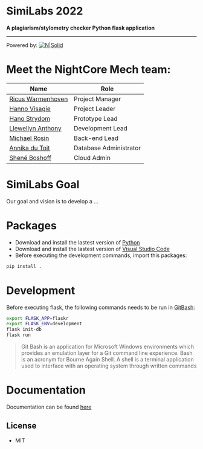 # SimiLabs 2022
**A plagiarism/stylometry checker Python flask application**
____________________________________________________________
Powered by:
[![N|Solid](https://codersera.com/blog/wp-content/uploads/2019/06/flask-1.png)](https://flask.palletsprojects.com/en/2.1.x/)



# Meet the NightCore Mech team:
| Name | Role |
| ------ | ------ |
| [Ricus Warmenhoven] | Project Manager |
| [Hanno Visagie] | Project Leader |
| [Hano Strydom] | Prototype Lead |
| [Llewellyn Anthony] | Development Lead |
| [Michael Rosin] | Back-end Lead |
| [Annika du Toit] | Database Administrator |
| [Shené Boshoff] | Cloud Admin |

# SimiLabs Goal
Our goal and vision is to develop a ...

# Packages
- Download and install the lastest version of [Python]
- Download and install the lastest version of [Visual Studio Code]
- Before executing the development commands, import this packages:
```sh
pip install .
```

# Development
Before executing flask, the following commands needs to be run in [GitBash]:
```sh
export FLASK_APP=flaskr
export FLASK_ENV=development
flask init-db
flask run
```
> Git Bash is an application for Microsoft Windows environments which provides an emulation layer for a Git command line experience. Bash is an acronym for Bourne Again Shell. A shell is a terminal application used to interface with an operating system through written commands

# Documentation
Documentation can be found [here]

## License
- MIT

[//]: # (These are reference links used in the body of this note and get stripped out when the markdown processor does its job. There is no need to format nicely because it shouldn't be seen.)

   [Ricus Warmenhoven]: <mailto: ricusw@gmail.com>
   [Hanno Visagie]: <mailto: hanno.visagie.16@gmail.com>
   [Hano Strydom]: <mailto: hanostrydom8@gmail.com>
   [Llewellyn Anthony]: <mailto: llewellynant@gmail.com>
   [Michael Rosin]: <mailto: michaeljoshuarosin@gmail.com>
   [Annika du Toit]: <mailto: nikadt.42@gmail.com>
   [Shené Boshoff]: <mailto: sheneboshoff6@gmail.com>
   [GitBash]: <https://git-scm.com/downloads>
   [here]: <https://github.com/ISE-Project-2022/Documentation>
   [python]: <https://www.python.org/downloads/>
   [Visual Studio Code]: <https://code.visualstudio.com/download>


